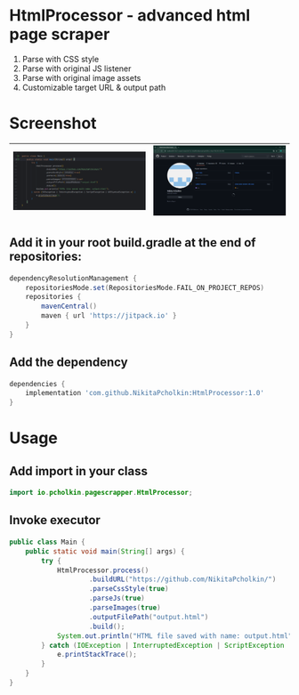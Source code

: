 # HtmlProcessor - advanced html page scraper
1. Parse with CSS style
2. Parse with original JS listener
3. Parse with original image assets
4. Customizable target URL & output path

# Screenshot
| ![code](/ART/code.png) | ![result](/ART/result.png) |
|------------------------|----------------------------|

## Add it in your root build.gradle at the end of repositories:
```groovy
dependencyResolutionManagement {
    repositoriesMode.set(RepositoriesMode.FAIL_ON_PROJECT_REPOS)
    repositories {
        mavenCentral()
        maven { url 'https://jitpack.io' }
    }
}
```

## Add the dependency
```groovy
dependencies {
    implementation 'com.github.NikitaPcholkin:HtmlProcessor:1.0'
}
```
# Usage
## Add import in your class
```java
import io.pcholkin.pagescrapper.HtmlProcessor;
```
## Invoke executor
```java
public class Main {
    public static void main(String[] args) {
        try {
            HtmlProcessor.process()
                    .buildURL("https://github.com/NikitaPcholkin/")
                    .parseCssStyle(true)
                    .parseJs(true)
                    .parseImages(true)
                    .outputFilePath("output.html")
                    .build();
            System.out.println("HTML file saved with name: output.html");
        } catch (IOException | InterruptedException | ScriptException | URISyntaxException e) {
            e.printStackTrace();
        }
    }
}
```
